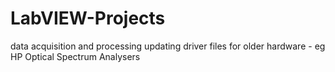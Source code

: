 # LabVIEW-Projects
 data acquisition and processing
updating driver files for older hardware - eg HP Optical Spectrum Analysers
